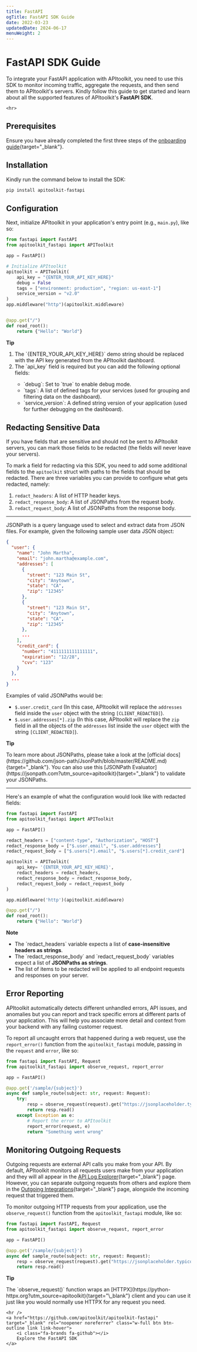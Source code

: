 ```yaml
---
title: FastAPI
ogTitle: FastAPI SDK Guide
date: 2022-03-23
updatedDate: 2024-06-17
menuWeight: 2
---
```


# FastAPI SDK Guide

To integrate your FastAPI application with APItoolkit, you need to use this SDK to monitor incoming traffic, aggregate the requests, and then send them to APItoolkit's servers. Kindly follow this guide to get started and learn about all the supported features of APItoolkit's **FastAPI SDK**.

```=html
<hr>
```

## Prerequisites

Ensure you have already completed the first three steps of the [onboarding guide](/docs/onboarding/){target="\_blank"}.

## Installation

Kindly run the command below to install the SDK:

```sh
pip install apitoolkit-fastapi
```

## Configuration

Next, initialize APItoolkit in your application's entry point (e.g., `main.py`), like so:

```python
from fastapi import FastAPI
from apitoolkit_fastapi import APIToolkit

app = FastAPI()

# Initialize APItoolkit
apitoolkit = APIToolkit(
    api_key = "{ENTER_YOUR_API_KEY_HERE}"
    debug = False
    tags = ["environment: production", "region: us-east-1"]
    service_version = "v2.0"
)
app.middleware("http")(apitoolkit.middleware)


@app.get("/")
def read_root():
    return {"Hello": "World"}
```

<div class="callout">
  <p><i class="fa-regular fa-lightbulb"></i> <b>Tip</b></p>
  <ol>
  <li>The `{ENTER_YOUR_API_KEY_HERE}` demo string should be replaced with the API key generated from the APItoolkit dashboard.</li>
  <li class="mt-6">The `api_key` field is required but you can add the following optional fields:</li>
  <ul>
    <li>`debug`: Set to `true` to enable debug mode.</li>
    <li>`tags`: A list of defined tags for your services (used for grouping and filtering data on the dashboard).</b></li>
    <li>`service_version`: A defined string version of your application (used for further debugging on the dashboard).</li>
  </ul>
  </ol>
</div>

## Redacting Sensitive Data

If you have fields that are sensitive and should not be sent to APItoolkit servers, you can mark those fields to be redacted (the fields will never leave your servers).

To mark a field for redacting via this SDK, you need to add some additional fields to the `apitoolkit` struct with paths to the fields that should be redacted. There are three variables you can provide to configure what gets redacted, namely:

1. `redact_headers`: A list of HTTP header keys.
2. `redact_response_body`: A list of JSONPaths from the request body.
3. `redact_request_body`: A list of JSONPaths from the response body.

<hr />
JSONPath is a query language used to select and extract data from JSON files. For example, given the following sample user data JSON object:

```JSON
{
  "user": {
    "name": "John Martha",
    "email": "john.martha@example.com",
    "addresses": [
      {
        "street": "123 Main St",
        "city": "Anytown",
        "state": "CA",
        "zip": "12345"
      },
      {
        "street": "123 Main St",
        "city": "Anytown",
        "state": "CA",
        "zip": "12345"
      },
      ...
    ],
    "credit_card": {
      "number": "4111111111111111",
      "expiration": "12/28",
      "cvv": "123"
    }
  },
  ...
}
```

Examples of valid JSONPaths would be:

- `$.user.credit_card` (In this case, APItoolkit will replace the `addresses` field inside the `user` object with the string `[CLIENT_REDACTED]`).
- `$.user.addresses[*].zip` (In this case, APItoolkit will replace the `zip` field in all the objects of the `addresses` list inside the `user` object with the string `[CLIENT_REDACTED]`).

<div class="callout">
  <p><i class="fa-regular fa-lightbulb"></i> <b>Tip</b></p>
  <p>To learn more about JSONPaths, please take a look at the [official docs](https://github.com/json-path/JsonPath/blob/master/README.md){target="_blank"}. You can also use this [JSONPath Evaluator](https://jsonpath.com?utm_source=apitoolkit){target="_blank"} to validate your JSONPaths.</p>
</div>
<hr />

Here's an example of what the configuration would look like with redacted fields:

```python
from fastapi import FastAPI
from apitoolkit_fastapi import APIToolkit

app = FastAPI()

redact_headers = ["content-type", "Authorization", "HOST"]
redact_response_body = ["$.user.email", "$.user.addresses"]
redact_request_body = ["$.users[*].email", "$.users[*].credit_card"]

apitoolkit = APIToolkit(
    api_key= '{ENTER_YOUR_API_KEY_HERE}',
    redact_headers = redact_headers,
    redact_response_body = redact_response_body,
    redact_request_body = redact_request_body
)

app.middleware('http')(apitoolkit.middleware)

@app.get("/")
def read_root():
    return {"Hello": "World"}
```

<div class="callout">
  <p><i class="fa-regular fa-circle-info"></i> <b>Note</b></p>
  <ul>
    <li>The `redact_headers` variable expects a list of <b>case-insensitive headers as strings</b>.</li>
    <li>The `redact_response_body` and `redact_request_body` variables expect a list of <b>JSONPaths as strings</b>.</li>
    <li>The list of items to be redacted will be applied to all endpoint requests and responses on your server.</li>
  </ul>
</div>

## Error Reporting

APItoolkit automatically detects different unhandled errors, API issues, and anomalies but you can report and track specific errors at different parts of your application. This will help you associate more detail and context from your backend with any failing customer request.

To report all uncaught errors that happened during a web request, use the `report_error()` function from the `apitoolkit_fastapi` module, passing in the `request` and `error`, like so:

```python
from fastapi import FastAPI, Request
from apitoolkit_fastapi import observe_request, report_error

app = FastAPI()

@app.get('/sample/{subject}')
async def sample_route(subject: str, request: Request):
    try:
        resp = observe_request(request).get("https://jsonplaceholder.typicode.com/todos/2")
        return resp.read()
    except Exception as e:
        # Report the error to APItoolkit
        report_error(request, e)
        return "Something went wrong"
```

## Monitoring Outgoing Requests

Outgoing requests are external API calls you make from your API. By default, APItoolkit monitors all requests users make from your application and they will all appear in the [API Log Explorer](/docs/dashboard/dashboard-pages/api-log-explorer/){target="\_blank"} page. However, you can separate outgoing requests from others and explore them in the [Outgoing Integrations](/docs/dashboard/dashboard-pages/outgoing-integrations/){target="\_blank"} page, alongside the incoming request that triggered them.

To monitor outgoing HTTP requests from your application, use the `observe_request()` function from the `apitoolkit_fastapi` module, like so:

```python
from fastapi import FastAPI, Request
from apitoolkit_fastapi import observe_request, report_error

app = FastAPI()

@app.get('/sample/{subject}')
async def sample_route(subject: str, request: Request):
    resp = observe_request(request).get("https://jsonplaceholder.typicode.com/todos/2")
    return resp.read()
```

<div class="callout">
  <p><i class="fa-regular fa-lightbulb"></i> <b>Tip</b></p>
  <p>The `observe_request()` function wraps an [HTTPX](https://python-httpx.org?utm_source=apitoolkit){target="\_blank"} client and you can use it just like you would normally use HTTPX for any request you need.</p>
</div>

```=html
<hr />
<a href="https://github.com/apitoolkit/apitoolkit-fastapi" target="_blank" rel="noopener noreferrer" class="w-full btn btn-outline link link-hover">
    <i class="fa-brands fa-github"></i>
    Explore the FastAPI SDK
</a>
```
